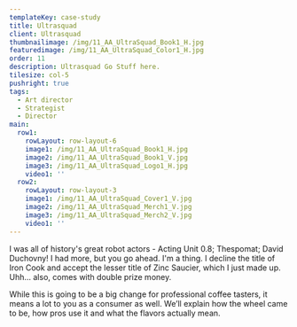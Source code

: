 ```yaml
---
templateKey: case-study
title: Ultrasquad
client: Ultrasquad
thumbnailimage: /img/11_AA_UltraSquad_Book1_H.jpg
featuredimage: /img/11_AA_UltraSquad_Color1_H.jpg
order: 11
description: Ultrasquad Go Stuff here.
tilesize: col-5
pushright: true
tags:
  - Art director
  - Strategist
  - Director
main:
  row1:
    rowLayout: row-layout-6
    image1: /img/11_AA_UltraSquad_Book1_H.jpg
    image2: /img/11_AA_UltraSquad_Book1_V.jpg
    image3: /img/11_AA_UltraSquad_Logo1_H.jpg
    video1: ''
  row2:
    rowLayout: row-layout-3
    image1: /img/11_AA_UltraSquad_Cover1_V.jpg
    image2: /img/11_AA_UltraSquad_Merch1_V.jpg
    image3: /img/11_AA_UltraSquad_Merch2_V.jpg
    video1: ''
---
```


I was all of history's great robot actors - Acting Unit 0.8; Thespomat; David Duchovny! I had more, but you go ahead. I'm a thing. I decline the title of Iron Cook and accept the lesser title of Zinc Saucier, which I just made up. Uhh… also, comes with double prize money.

While this is going to be a big change for professional coffee tasters, it means a lot to you as a consumer as well. We’ll explain how the wheel came to be, how pros use it and what the flavors actually mean.
